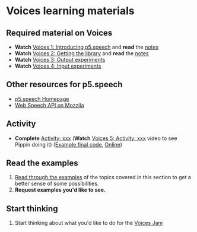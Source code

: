 # Voices learning materials

## Required material on Voices

- **Watch** [Voices 1: Introducing p5.speech](https://youtu.be/) and **read** the [notes](./introducing-p5.speech.md)
- **Watch** [Voices 2: Getting the library](https://youtu.be/) and **read** the [notes](./p5.speech-getting-the-library.md)
- **Watch** [Voices 3: Output experiments](https://youtu.be/)
- **Watch** [Voices 4: Input experiments](https://youtu.be/)

## Other resources for p5.speech

- [p5.speech Homepage](https://idmnyu.github.io/p5.js-speech/)
- [Web Speech API on Mozzila](https://developer.mozilla.org/en-US/docs/Web/API/Web_Speech_API)

## Activity

- **Complete** [Activity: xxx](../../activities/xxx) (**Watch** [Voices 5: Activity: xxx](https://youtu.be/zx0pNnoHp4Y) video to see Pippin doing it) ([Example final code](https://github.com/pippinbarr/cart263/tree/main/examples/voices/xxx/), [Online](https://pippinbarr.com/cart263/examples/voices/xxx/))

## Read the examples

1. [Read through the examples](../../examples/#voices) of the topics covered in this section to get a better sense of some possibilities.
2. **Request examples you'd like to see.**

## Start thinking

1. Start thinking about what you'd like to do for the [Voices Jam](../../projects/voices-jam/)
